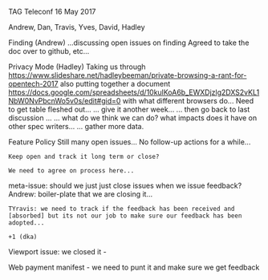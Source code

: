 TAG Teleconf 16 May 2017

Andrew, Dan, Travis, Yves, David, Hadley

Finding (Andrew)
...discussing open issues on finding
Agreed to take the doc over to github, etc...

Privacy Mode (Hadley)
	Taking us through https://www.slideshare.net/hadleybeeman/private-browsing-a-rant-for-opentech-2017
	also putting together a document https://docs.google.com/spreadsheets/d/10kulKoA6b_EWXDjzlg2DXS2vKL1NbW0NvPbcnWo5v0s/edit#gid=0 with what different browsers do...
	Need to get table fleshed out...
	... give it another week...
	... then go back to last discussion ...
	... what do we think we can do? what impacts does it have on other spec writers...
	 ... gather more data.
	
Feature Policy
	Still many open issues...
	No follow-up actions for a while...
	
	Keep open and track it long term or close?
	
	We need to agree on process here...
	
meta-issue: should we just just close issues when we issue feedback?
	Andrew: boiler-plate that we are closing it... 
	
	TYravis: we need to track if the feedback has been received and [absorbed] but its not our job to make sure our feedback has been adopted...
	
	+1 (dka)
	
Viewport issue: we closed it - 

Web payment manifest - we need to punt it and make sure we get feedback 

